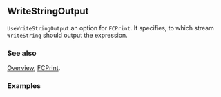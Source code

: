 ## WriteStringOutput

`UseWriteStringOutput` an option for `FCPrint`. It specifies, to which stream `WriteString` should output the expression.

### See also

[Overview](Extra/FeynCalc.md), [FCPrint](FCPrint.md).

### Examples